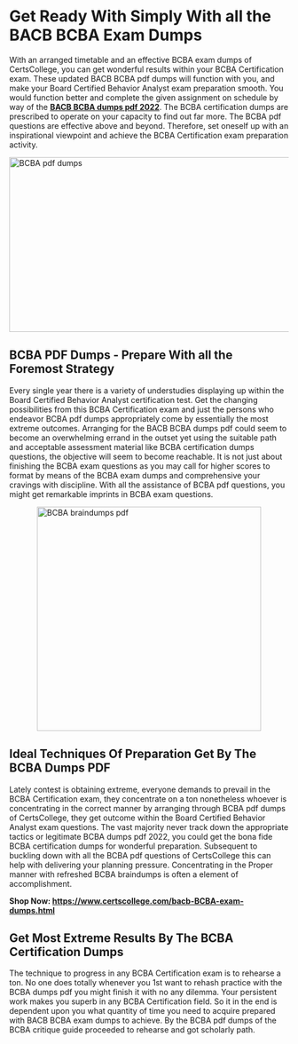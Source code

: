 <h1><strong>Get Ready With Simply With all the BACB BCBA Exam Dumps&nbsp;</strong></h1>
<p><span style="font-weight: 400;">With an arranged timetable and an effective  BCBA exam dumps of CertsCollege, you can get wonderful results within your BCBA Certification exam. These updated BACB BCBA pdf dumps will function with you, and make your Board Certified Behavior Analyst exam preparation smooth. You would function better and complete the given assignment on schedule by way of the <strong><a href="https://www.certscollege.com/bacb-BCBA-exam-dumps.html">BACB BCBA dumps pdf 2022</a></strong>. The BCBA certification dumps are prescribed to operate on your capacity to find out far more. The  BCBA pdf questions are effective above and beyond. Therefore, set oneself up with an inspirational viewpoint and achieve the BCBA Certification exam preparation activity.&nbsp;</span></p>
<p><span style="font-weight: 400;"><img style="display: block; margin-left: auto; margin-right: auto;" src="https://i.ibb.co/CPDK3ps/Yellow-and-Blue-Initiative-Blog-Banner.png" alt="BCBA pdf dumps" width="559" height="315" /></span></p>
<h2><strong>BCBA PDF Dumps - Prepare With all the Foremost Strategy</strong></h2>
<p><span style="font-weight: 400;">Every single year there is a variety of understudies displaying up within the Board Certified Behavior Analyst certification test. Get the changing possibilities from this BCBA Certification exam and just the persons who endeavor BCBA pdf dumps appropriately come by essentially the most extreme outcomes. Arranging for the BACB BCBA dumps pdf could seem to become an overwhelming errand in the outset yet using the suitable path and acceptable assessment material like BCBA certification dumps questions, the objective will seem to become reachable. It is not just about finishing the BCBA exam questions as you may call for higher scores to format by means of the BCBA exam dumps and comprehensive your cravings with discipline. With all the assistance of BCBA pdf questions, you might get remarkable imprints in BCBA exam questions.</span></p>
<p><span style="font-weight: 400;"><a href="https://tinyurl.com/y86q48jp"><img style="display: block; margin-left: auto; margin-right: auto;" src="https://i.ibb.co/9tMrhdY/Teacher-Appreciation-Invitation.png" alt="BCBA braindumps pdf " width="404" height="404" /></a></span></p>
<h2><strong>Ideal Techniques Of Preparation Get By The BCBA Dumps PDF</strong></h2>
<p><span style="font-weight: 400;">Lately contest is obtaining extreme, everyone demands to prevail in the BCBA Certification exam, they concentrate on a ton nonetheless whoever is concentrating in the correct manner by arranging through BCBA pdf dumps of CertsCollege, they get outcome within the Board Certified Behavior Analyst exam questions. The vast majority never track down the appropriate tactics or legitimate BCBA dumps pdf 2022, you could get the bona fide BCBA certification dumps for wonderful preparation. Subsequent to buckling down with all the  BCBA pdf questions of CertsCollege this can help with delivering your planning pressure. Concentrating in the Proper manner with refreshed BCBA braindumps is often a element of accomplishment.</span></p>
<p><span style="font-weight: 400;"><strong>Shop Now: <a href="https://www.certscollege.com/bacb-BCBA-exam-dumps.html">https://www.certscollege.com/bacb-BCBA-exam-dumps.html</a></strong></span></p>
<h2><strong>Get Most Extreme Results By The BCBA Certification Dumps</strong></h2>
<p><span style="font-weight: 400;">The technique to progress in any BCBA Certification exam is to rehearse a ton. No one does totally whenever you 1st want to rehash practice with the BCBA dumps pdf you might finish it with no any dilemma. Your persistent work makes you superb in any BCBA Certification field. So it in the end is dependent upon you what quantity of time you need to acquire prepared with BACB BCBA exam dumps to achieve. By the BCBA pdf dumps of the BCBA critique guide proceeded to rehearse and got scholarly path.</span></p>
